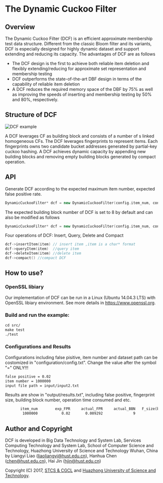# The Dynamic Cuckoo Filter

## Overview
The Dynamic Cuckoo Filter (DCF) is an efficient approximate membership test data structure. Different from the classic Bloom filter and its variants, DCF is especially designed for highly dynamic dataset and support extending and reducing its capacity. The advantages of DCF are as follows

* The DCF design is the first to achieve both reliable item deletion and flexibly extending/reducing for approximate set representation and membership testing
* DCF outperforms the state-of-the-art DBF design in terms of the capability of reliable item deletion
* A DCF reduces the required memory space of the DBF by 75% as well as improving the speeds of inserting and membership testing by 50% and 80%, respectively.

## Structure of DCF

![DCF example](https://github.com/LiangyiLiao/TheDynamicCuckooFilter/blob/master/figure/DCFexample.png)

A DCF leverages CF as building block and consists of a number of s linked homogeneous CFs. The DCF leverages fingerprints
to represent items. Each fingerprints owns two candidate bucket addresses generated by partial-key cuckoo hashing. A DCF achieves dynamic capacity by appending new building blocks and removing empty building blocks generated by compact operation. 

## API
Generate DCF according to the expected maximum item number, expected false positive rate.

```c++
DynamicCuckooFilter* dcf = new DynamicCuckooFilter(config.item_num, config.exp_FPR);
```

The expected building block number of DCF is set to 8 by default and can also be modified as follows

```c++
DynamicCuckooFilter* dcf = new DynamicCuckooFilter(config.item_num, config.exp_FPR, config.exp_BBN);
```


Four operations of DCF: Insert, Query, Delete and Compact

```c++
dcf->insertItem(item) // insert item ,item is a char* format
dcf->queryItem(item)  //query item
dcf->deleteItem(item) //delete item
dcf->compact() //compact DCF
```

## How to use?
### OpenSSL libiary
Our implementation of DCF can be run in a Linux (Ubuntu 14.04.3 LTS) with OpenSSL libiary environment. See more details in https://www.openssl.org.
### Build and run the example:

```txt
cd src/
make test
./test
```


### Configurations and Results
Configurations including false pisitive, item number and dataset path can be costomized in "configuration/config.txt". Change the value after the symbol "=" ONLY!!!

```txt
false positive = 0.02
item number = 1000000
input file path = input/input2.txt
```

Results are show in "output/results.txt", including false positive, fingerprint size, building block number, operation time consumed and etc.

```txt
       item_num        exp_FPR     actual_FPR     actual_BBN   F_size(bits) space_cost(MB)      I_time(s)      Q_time(s)      D_time(s)    C_rate
        1000000           0.02       0.009292              9             12        1.76947       0.784629        1.05502        1.29057         1
```


## Author and Copyright

DCF is developed in Big Data Technology and System Lab, Services Computing Technology and System Lab, School of Computer Science and Technology, Huazhong University of Science and Technology Wuhan, China by Liangyi Liao (liaoliangyi@hust.edu.cn), Hanhua Chen (chen@hust.edu.cn), Hai Jin (hjin@hust.edu.cn)

Copyright (C) 2017, [STCS & CGCL](http://grid.hust.edu.cn/) and [Huazhong University of Science and Technology](http://www.hust.edu.cn).


